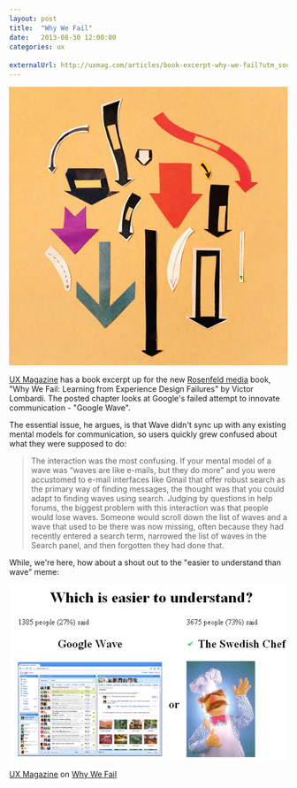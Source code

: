 ```yaml
---
layout: post
title:  "Why We Fail"
date:   2013-08-30 12:00:00
categories: ux

externalUrl: http://uxmag.com/articles/book-excerpt-why-we-fail?utm_source=Twitter&utm_medium=ArticleShare&utm_tone=pq
---
```

![Why We Fail Cover](/img/assets/why-we-fail.jpg)

[UX Magazine](http://uxmag.com/) has a book excerpt up for the new [Rosenfeld media](http://rosenfeldmedia.com/) book, "Why We Fail: Learning from Experience Design Failures" by Victor Lombardi.  The posted chapter looks at Google's failed attempt to innovate communication - "Google Wave".

The essential issue, he argues, is that Wave didn't sync up with any existing mental models for communication, so users quickly grew confused about what they were supposed to do:

> The interaction was the most confusing. If your mental model of a wave was “waves are like e-mails, but they do more” and you were accustomed to e-mail interfaces like Gmail that offer robust search as the primary way of finding messages, the thought was that you could adapt to finding waves using search. Judging by questions in help forums, the biggest problem with this interaction was that people would lose waves. Someone would scroll down the list of waves and a wave that used to be there was now missing, often because they had recently entered a search term, narrowed the list of waves in the Search panel, and then forgotten they had done that.

While, we're here, how about a shout out to the "easier to understand than wave" meme:

![Swedish Chef vs. Wave](/img/assets/swedish-wave.png)

[UX Magazine](http://uxmag.com/articles/book-excerpt-why-we-fail?utm_source=Twitter&utm_medium=ArticleShare&utm_tone=pq) on [Why We Fail](http://rosenfeldmedia.com/books/why-we-fail/)